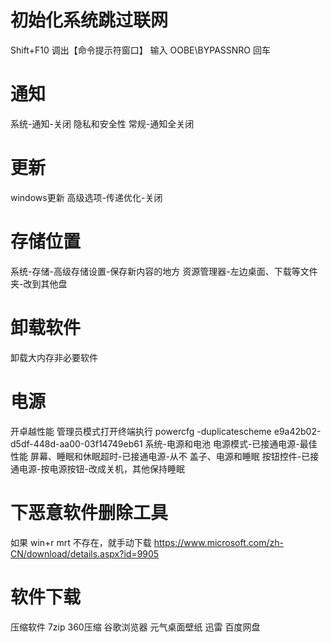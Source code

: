 # 初始化系统跳过联网
Shift+F10 调出【命令提示符窗口】
输入 OOBE\BYPASSNRO 回车

# 通知
系统-通知-关闭
隐私和安全性
	常规-通知全关闭
	
# 更新
windows更新
	高级选项-传递优化-关闭

# 存储位置
系统-存储-高级存储设置-保存新内容的地方
资源管理器-左边桌面、下载等文件夹-改到其他盘

# 卸载软件
卸载大内存非必要软件

# 电源
开卓越性能
	管理员模式打开终端执行 powercfg -duplicatescheme e9a42b02-d5df-448d-aa00-03f14749eb61
系统-电源和电池
	电源模式-已接通电源-最佳性能
	屏幕、睡眠和休眠超时-已接通电源-从不
	盖子、电源和睡眠 按钮控件-已接通电源-按电源按钮-改成关机，其他保持睡眠

# 下恶意软件删除工具
如果 win+r mrt 不存在，就手动下载 https://www.microsoft.com/zh-CN/download/details.aspx?id=9905

# 软件下载
压缩软件 7zip 360压缩
谷歌浏览器
元气桌面壁纸
迅雷
百度网盘